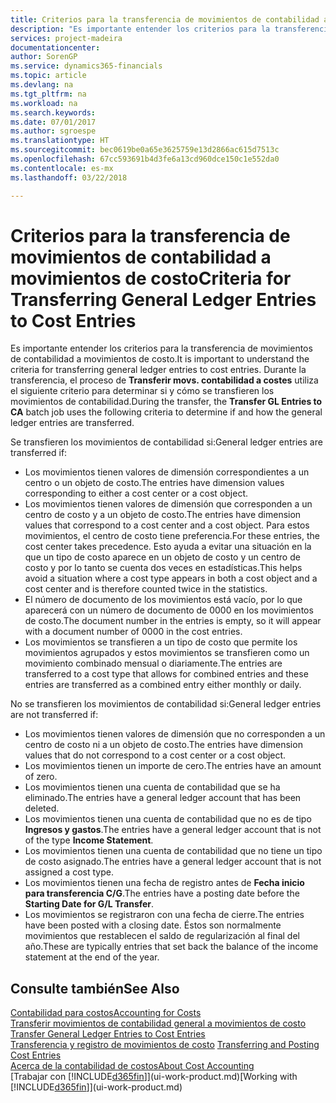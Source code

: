 ```yaml
---
title: Criterios para la transferencia de movimientos de contabilidad a movimientos de costo | Documentos de Microsoft
description: "Es importante entender los criterios para la transferencia de movimientos de contabilidad a movimientos de costo. Durante la transferencia, el proceso de **Transferir movs. contabilidad a costes** utiliza el siguiente criterio para determinar si y cómo se transfieren los movimientos de contabilidad."
services: project-madeira
documentationcenter: 
author: SorenGP
ms.service: dynamics365-financials
ms.topic: article
ms.devlang: na
ms.tgt_pltfrm: na
ms.workload: na
ms.search.keywords: 
ms.date: 07/01/2017
ms.author: sgroespe
ms.translationtype: HT
ms.sourcegitcommit: bec0619be0a65e3625759e13d2866ac615d7513c
ms.openlocfilehash: 67cc593691b4d3fe6a13cd960dce150c1e552da0
ms.contentlocale: es-mx
ms.lasthandoff: 03/22/2018

---
```

# <a name="criteria-for-transferring-general-ledger-entries-to-cost-entries"></a><span data-ttu-id="f9cbd-104">Criterios para la transferencia de movimientos de contabilidad a movimientos de costo</span><span class="sxs-lookup"><span data-stu-id="f9cbd-104">Criteria for Transferring General Ledger Entries to Cost Entries</span></span>
<span data-ttu-id="f9cbd-105">Es importante entender los criterios para la transferencia de movimientos de contabilidad a movimientos de costo.</span><span class="sxs-lookup"><span data-stu-id="f9cbd-105">It is important to understand the criteria for transferring general ledger entries to cost entries.</span></span> <span data-ttu-id="f9cbd-106">Durante la transferencia, el proceso de **Transferir movs. contabilidad a costes** utiliza el siguiente criterio para determinar si y cómo se transfieren los movimientos de contabilidad.</span><span class="sxs-lookup"><span data-stu-id="f9cbd-106">During the transfer, the **Transfer GL Entries to CA** batch job uses the following criteria to determine if and how the general ledger entries are transferred.</span></span>  

<span data-ttu-id="f9cbd-107">Se transfieren los movimientos de contabilidad si:</span><span class="sxs-lookup"><span data-stu-id="f9cbd-107">General ledger entries are transferred if:</span></span>  

-   <span data-ttu-id="f9cbd-108">Los movimientos tienen valores de dimensión correspondientes a un centro o un objeto de costo.</span><span class="sxs-lookup"><span data-stu-id="f9cbd-108">The entries have dimension values corresponding to either a cost center or a cost object.</span></span>  
-   <span data-ttu-id="f9cbd-109">Los movimientos tienen valores de dimensión que corresponden a un centro de costo y a un objeto de costo.</span><span class="sxs-lookup"><span data-stu-id="f9cbd-109">The entries have dimension values that correspond to a cost center and a cost object.</span></span> <span data-ttu-id="f9cbd-110">Para estos movimientos, el centro de costo tiene preferencia.</span><span class="sxs-lookup"><span data-stu-id="f9cbd-110">For these entries, the cost center takes precedence.</span></span> <span data-ttu-id="f9cbd-111">Esto ayuda a evitar una situación en la que un tipo de costo aparece en un objeto de costo y un centro de costo y por lo tanto se cuenta dos veces en estadísticas.</span><span class="sxs-lookup"><span data-stu-id="f9cbd-111">This helps avoid a situation where a cost type appears in both a cost object and a cost center and is therefore counted twice in the statistics.</span></span>  
-   <span data-ttu-id="f9cbd-112">El número de documento de los movimientos está vacío, por lo que aparecerá con un número de documento de 0000 en los movimientos de costo.</span><span class="sxs-lookup"><span data-stu-id="f9cbd-112">The document number in the entries is empty, so it will appear with a document number of 0000 in the cost entries.</span></span>  
-   <span data-ttu-id="f9cbd-113">Los movimientos se transfieren a un tipo de costo que permite los movimientos agrupados y estos movimientos se transfieren como un movimiento combinado mensual o diariamente.</span><span class="sxs-lookup"><span data-stu-id="f9cbd-113">The entries are transferred to a cost type that allows for combined entries and these entries are transferred as a combined entry either monthly or daily.</span></span>  

<span data-ttu-id="f9cbd-114">No se transfieren los movimientos de contabilidad si:</span><span class="sxs-lookup"><span data-stu-id="f9cbd-114">General ledger entries are not transferred if:</span></span>  

-   <span data-ttu-id="f9cbd-115">Los movimientos tienen valores de dimensión que no corresponden a un centro de costo ni a un objeto de costo.</span><span class="sxs-lookup"><span data-stu-id="f9cbd-115">The entries have dimension values that do not correspond to a cost center or a cost object.</span></span>  
-   <span data-ttu-id="f9cbd-116">Los movimientos tienen un importe de cero.</span><span class="sxs-lookup"><span data-stu-id="f9cbd-116">The entries have an amount of zero.</span></span>  
-   <span data-ttu-id="f9cbd-117">Los movimientos tienen una cuenta de contabilidad que se ha eliminado.</span><span class="sxs-lookup"><span data-stu-id="f9cbd-117">The entries have a general ledger account that has been deleted.</span></span>  
-   <span data-ttu-id="f9cbd-118">Los movimientos tienen una cuenta de contabilidad que no es de tipo **Ingresos y gastos**.</span><span class="sxs-lookup"><span data-stu-id="f9cbd-118">The entries have a general ledger account that is not of the type **Income Statement**.</span></span>  
-   <span data-ttu-id="f9cbd-119">Los movimientos tienen una cuenta de contabilidad que no tiene un tipo de costo asignado.</span><span class="sxs-lookup"><span data-stu-id="f9cbd-119">The entries have a general ledger account that is not assigned a cost type.</span></span>  
-   <span data-ttu-id="f9cbd-120">Los movimientos tienen una fecha de registro antes de **Fecha inicio para transferencia C/G**.</span><span class="sxs-lookup"><span data-stu-id="f9cbd-120">The entries have a posting date before the **Starting Date for G/L Transfer**.</span></span>  
-   <span data-ttu-id="f9cbd-121">Los movimientos se registraron con una fecha de cierre.</span><span class="sxs-lookup"><span data-stu-id="f9cbd-121">The entries have been posted with a closing date.</span></span> <span data-ttu-id="f9cbd-122">Éstos son normalmente movimientos que restablecen el saldo de regularización al final del año.</span><span class="sxs-lookup"><span data-stu-id="f9cbd-122">These are typically entries that set back the balance of the income statement at the end of the year.</span></span>  

## <a name="see-also"></a><span data-ttu-id="f9cbd-123">Consulte también</span><span class="sxs-lookup"><span data-stu-id="f9cbd-123">See Also</span></span>  
[<span data-ttu-id="f9cbd-124">Contabilidad para costos</span><span class="sxs-lookup"><span data-stu-id="f9cbd-124">Accounting for Costs</span></span>](finance-manage-cost-accounting.md)  
 <span data-ttu-id="f9cbd-125">[Transferir movimientos de contabilidad general a movimientos de costo](finance-how-to-transfer-general-ledger-entries-to-cost-entries.md) </span><span class="sxs-lookup"><span data-stu-id="f9cbd-125">[Transfer General Ledger Entries to Cost Entries](finance-how-to-transfer-general-ledger-entries-to-cost-entries.md) </span></span>  
 <span data-ttu-id="f9cbd-126">[Transferencia y registro de movimientos de costo](finance-transfer-and-post-cost-entries.md) </span><span class="sxs-lookup"><span data-stu-id="f9cbd-126">[Transferring and Posting Cost Entries](finance-transfer-and-post-cost-entries.md) </span></span>  
 [<span data-ttu-id="f9cbd-127">Acerca de la contabilidad de costos</span><span class="sxs-lookup"><span data-stu-id="f9cbd-127">About Cost Accounting</span></span>](finance-about-cost-accounting.md)  
 <span data-ttu-id="f9cbd-128">[Trabajar con [!INCLUDE[d365fin](includes/d365fin_md.md)]](ui-work-product.md)</span><span class="sxs-lookup"><span data-stu-id="f9cbd-128">[Working with [!INCLUDE[d365fin](includes/d365fin_md.md)]](ui-work-product.md)</span></span>

